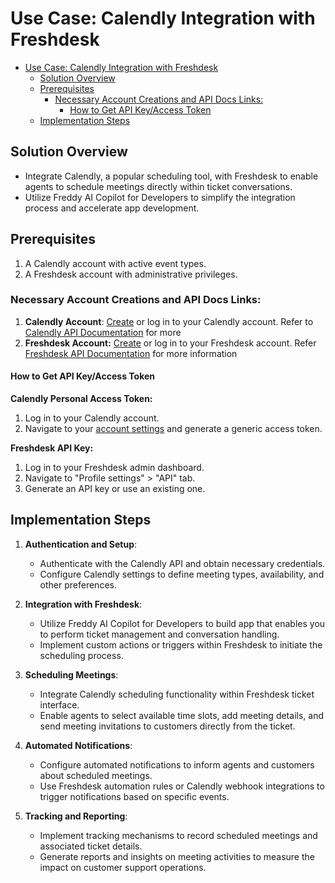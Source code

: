# Use Case: Calendly Integration with Freshdesk

- [Use Case: Calendly Integration with Freshdesk](#use-case-calendly-integration-with-freshdesk)
  - [Solution Overview](#solution-overview)
  - [Prerequisites](#prerequisites)
    - [Necessary Account Creations and API Docs Links:](#necessary-account-creations-and-api-docs-links)
      - [How to Get API Key/Access Token](#how-to-get-api-keyaccess-token)
  - [Implementation Steps](#implementation-steps)

## Solution Overview
- Integrate Calendly, a popular scheduling tool, with Freshdesk to enable agents to schedule meetings directly within ticket conversations.
- Utilize Freddy AI Copilot for Developers to simplify the integration process and accelerate app development.

## Prerequisites

1. A Calendly account with active event types.
2. A Freshdesk account with administrative privileges.

### Necessary Account Creations and API Docs Links:
1. **Calendly Account**: [Create](https://calendly.com/signup) or log in to your Calendly account. Refer to [Calendly API Documentation](https://developer.calendly.com/api-docs) for more
2. **Freshdesk Account:** [Create](https://developers.freshworks.com/docs/guides/setup/product-signup/) or log in to your Freshdesk account. Refer [Freshdesk API Documentation](https://developers.freshdesk.com/api/) for more information

#### How to Get API Key/Access Token
**Calendly Personal Access Token:**
1. Log in to your Calendly account.
2. Navigate to your [account settings](https://calendly.com/integrations/api_webhooks) and generate a generic access token.

**Freshdesk API Key:**
1. Log in to your Freshdesk admin dashboard.
2. Navigate to "Profile settings" > "API" tab.
3. Generate an API key or use an existing one.

## Implementation Steps

1. **Authentication and Setup**:
   - Authenticate with the Calendly API and obtain necessary credentials.
   - Configure Calendly settings to define meeting types, availability, and other preferences.

2. **Integration with Freshdesk**:
   - Utilize Freddy AI Copilot for Developers to build app that enables you to perform ticket management and conversation handling.
   - Implement custom actions or triggers within Freshdesk to initiate the scheduling process.

3. **Scheduling Meetings**:
   - Integrate Calendly scheduling functionality within Freshdesk ticket interface.
   - Enable agents to select available time slots, add meeting details, and send meeting invitations to customers directly from the ticket.

4. **Automated Notifications**:
   - Configure automated notifications to inform agents and customers about scheduled meetings.
   - Use Freshdesk automation rules or Calendly webhook integrations to trigger notifications based on specific events.

5. **Tracking and Reporting**:
   - Implement tracking mechanisms to record scheduled meetings and associated ticket details.
   - Generate reports and insights on meeting activities to measure the impact on customer support operations.
